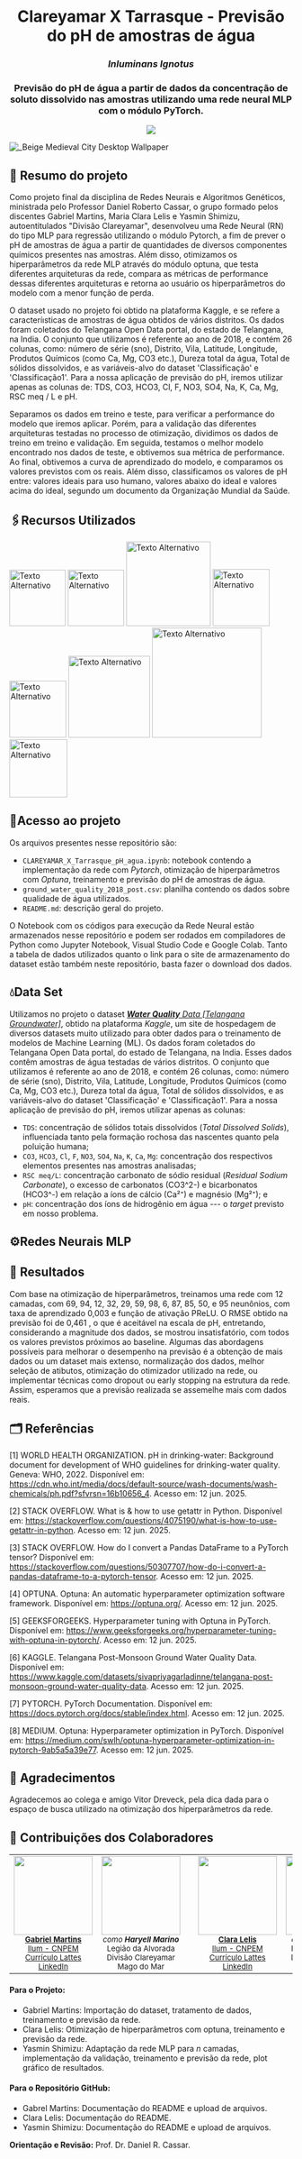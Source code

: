 <h1 align='center'> Clareyamar X Tarrasque - Previsão do pH de amostras de água </h1>
<h3 align="center"><i>Inluminans Ignotus</i></h3>

<h3 align='center'> Previsão do pH de água a partir de dados da concentração de soluto dissolvido nas amostras utilizando uma rede neural MLP com o módulo PyTorch.</h4>

<p align="center">
<img loading="lazy" src="http://img.shields.io/static/v1?label=STATUS&message=EM%20DESENVOLVIMENTO&color=GREEN&style=for-the-badge"/>
</p>

![_Beige Medieval City Desktop Wallpaper](https://github.com/user-attachments/assets/aac17c75-806e-4130-b3eb-0e0960b2c9e2)

## 📝 Resumo do projeto

Como projeto final da disciplina de Redes Neurais e Algoritmos Genéticos, ministrada pelo Professor Daniel Roberto Cassar, o grupo formado pelos discentes Gabriel Martins, Maria Clara Lelis e Yasmin Shimizu, autoentitulados "Divisão Clareyamar", desenvolveu uma Rede Neural (RN) do tipo MLP para regressão utilizando o módulo Pytorch, a fim de prever o pH de amostras de água a partir de quantidades de diversos componentes químicos presentes nas amostras. Além disso, otimizamos os hiperparâmetros da rede MLP através do módulo optuna, que testa diferentes arquiteturas da rede, compara as métricas de performance dessas diferentes arquiteturas e retorna ao usuário os hiperparâmetros do modelo com a menor função de perda.

O dataset usado no projeto foi obtido na plataforma Kaggle, e se refere a caracteríısticas de amostras de água obtidos de vários distritos. Os dados foram coletados do Telangana Open Data portal, do estado de Telangana, na India. O conjunto que utilizamos é referente ao ano de 2018, e contém 26 colunas, como: número de série (sno), Distrito, Vila, Latitude, Longitude, Produtos Químicos (como Ca, Mg, CO3 etc.), Dureza total da água, Total de sólidos dissolvidos, e as variáveis-alvo do dataset 'Classificação' e 'Classificação1'. Para a nossa aplicação de previsão do pH, iremos utilizar apenas as colunas de: TDS, CO3, HCO3, Cl, F, NO3, SO4, Na, K, Ca, Mg, RSC meq / L e pH.

Separamos os dados em treino e teste, para verificar a performance do modelo que iremos aplicar. Porém, para a validação das diferentes arquiteturas testadas no processo de otimização, dividimos os dados de treino em treino e validação. Em seguida, testamos o melhor modelo encontrado nos dados de teste, e obtivemos sua métrica de performance. Ao final, obtivemos a curva de aprendizado do modelo, e comparamos os valores previstos com os reais. Além disso, classificamos os valores de pH entre: valores ideais para uso humano, valores abaixo do ideal e valores acima do ideal, segundo um documento da Organização Mundial da Saúde. 

<!--
## ☀️🌊 Lore
-->

## 🖇️Recursos Utilizados

<img src="https://github.com/user-attachments/assets/78c00970-b717-4c28-b086-a4b73a294a27" alt="Texto Alternativo" width="100">

<img src="https://github.com/user-attachments/assets/ad7a787e-678e-45a2-ac94-f045bc68990b" alt="Texto Alternativo" width="100">

<img src="https://github.com/user-attachments/assets/26e144d6-9a5d-4f45-a880-15a0d093f7d5" alt="Texto Alternativo" width="150">

<img src="https://github.com/GabrielMartinsSousa/Projeto_PCD_Climogramas/assets/172425313/dd5953d4-0b62-467b-85ed-9a992d6c1511" alt="Texto Alternativo" width="101">

<img src="https://github.com/GabrielMartinsSousa/Projeto_PCD_Climogramas/assets/172425313/025152bd-de97-420c-8a96-bf4d675bea31" alt="Texto Alternativo" width="101">

<img src="https://github.com/GabrielMartinsSousa/Projeto_PCD_Climogramas/assets/172425313/314dcd00-784b-4f40-b361-a46329aad30e" alt="Texto Alternativo" width="145">

<img src="https://github.com/user-attachments/assets/379bd928-e479-427d-8d49-651a65dc1315" alt="Texto Alternativo" width="195">

<img src="https://github.com/user-attachments/assets/ac550461-c75f-40aa-ba05-6c9189de6825" alt="Texto Alternativo" width="103">

## 📔Acesso ao projeto
Os arquivos presentes nesse repositório são:

* <code>CLAREYAMAR_X_Tarrasque_pH_agua.ipynb</code>: notebook contendo a implementação da rede com *Pytorch*, otimização de hiperparâmetros com *Optuna*, treinamento e previsão do pH de amostras de água.
* <code>ground_water_quality_2018_post.csv</code>: planilha contendo os dados sobre qualidade de água utilizados.
* <code>README.md</code>: descrição geral do projeto.

O Notebook com os códigos para execução da Rede Neural estão armazenados nesse repositório e podem ser rodados em compiladores de Python como Jupyter Notebook, Visual Studio Code e Google Colab. Tanto a tabela de dados utilizados quanto o link para o site de armazenamento do dataset estão também neste repositório, basta fazer o download dos dados.

## 💧Data Set

Utilizamos no projeto o dataset [***Water Quality** Data [Telangana Groundwater]*](https://www.kaggle.com/datasets/sivapriyagarladinne/telangana-post-monsoon-ground-water-quality-data), obtido na plataforma *Kaggle*, um site de hospedagem de diversos datasets muito utilizado para obter dados para o treinamento de modelos de Machine Learning (ML). Os dados foram coletados do Telangana Open Data portal, do estado de Telangana, na India. Esses dados contêm amostras de água testadas de vários distritos. O conjunto que utilizamos é referente ao ano de 2018, e contém 26 colunas, como: número de série (sno), Distrito, Vila, Latitude, Longitude, Produtos Químicos (como Ca, Mg, CO3 etc.), Dureza total da água, Total de sólidos dissolvidos, e as variáveis-alvo do dataset 'Classificação' e 'Classificação1'. Para a nossa aplicação de previsão do pH, iremos utilizar apenas as colunas:
* `TDS`: concentração de sólidos totais dissolvidos (*Total Dissolved Solids*), influenciada tanto pela formação rochosa das nascentes quanto pela poluição humana;
* `CO3`, `HCO3`, `Cl`, `F`, `NO3`, `SO4`, `Na`, `K`, `Ca`, `Mg`: concentração dos respectivos elementos presentes nas amostras analisadas;
* `RSC meq/L`: concentração carbonato de sódio residual (*Residual Sodium Carbonate*), o excesso de carbonatos (CO3^2-) e bicarbonatos (HCO3^-) em relação a íons de cálcio (Ca²⁺) e magnésio (Mg²⁺); e
* `pH`: concentração dos íons de hidrogênio em água --- o *target* previsto em nosso problema.


## ⚙️Redes Neurais MLP

## 🔢 Resultados
Com base na otimização de hiperparâmetros, treinamos uma rede com 12 camadas, com 69, 94, 12, 32, 29, 59, 98, 6, 87, 85, 50, e 95 neunônios, com taxa de aprendizado 0,003 e função de ativação PReLU. O RMSE obtido na previsão foi de 0,461 , o que é aceitável na escala de pH, entretando, considerando a magnitude dos dados, se mostrou insatisfatório, com todos os valores previstos próximos ao baseline. Algumas das abordagens possíveis para melhorar o desempenho na previsão é a obtenção de mais dados ou um dataset mais extenso, normalização dos dados, melhor seleção de atibutos, otimização do otimizador utilizado na rede, ou implementar técnicas como dropout ou early stopping na estrutura da rede. Assim, esperamos que a previsão realizada se assemelhe mais com dados reais.

## 🗂️ Referências 
[1] WORLD HEALTH ORGANIZATION. pH in drinking-water: Background document for development of WHO guidelines for drinking-water quality. Geneva: WHO, 2022. Disponível em: https://cdn.who.int/media/docs/default-source/wash-documents/wash-chemicals/ph.pdf?sfvrsn=16b10656_4. Acesso em: 12 jun. 2025.

[2] STACK OVERFLOW. What is & how to use getattr in Python. Disponível em: https://stackoverflow.com/questions/4075190/what-is-how-to-use-getattr-in-python. Acesso em: 12 jun. 2025.

[3] STACK OVERFLOW. How do I convert a Pandas DataFrame to a PyTorch tensor? Disponível em: https://stackoverflow.com/questions/50307707/how-do-i-convert-a-pandas-dataframe-to-a-pytorch-tensor. Acesso em: 12 jun. 2025.

[4] OPTUNA. Optuna: An automatic hyperparameter optimization software framework. Disponível em: https://optuna.org/. Acesso em: 12 jun. 2025.

[5] GEEKSFORGEEKS. Hyperparameter tuning with Optuna in PyTorch. Disponível em: https://www.geeksforgeeks.org/hyperparameter-tuning-with-optuna-in-pytorch/. Acesso em: 12 jun. 2025.

[6] KAGGLE. Telangana Post-Monsoon Ground Water Quality Data. Disponível em: https://www.kaggle.com/datasets/sivapriyagarladinne/telangana-post-monsoon-ground-water-quality-data. Acesso em: 12 jun. 2025.

[7] PYTORCH. PyTorch Documentation. Disponível em: https://docs.pytorch.org/docs/stable/index.html. Acesso em: 12 jun. 2025.

[8] MEDIUM. Optuna: Hyperparameter optimization in PyTorch. Disponível em: https://medium.com/swlh/optuna-hyperparameter-optimization-in-pytorch-9ab5a5a39e77. Acesso em: 12 jun. 2025.


## 🛐 Agradecimentos
Agradecemos ao colega e amigo Vitor Dreveck, pela dica dada para o espaço de busca utilizado na otimização dos hiperparâmetros da rede.

## 🧠 Contribuições dos Colaboradores

<table align="center">
  <tr>
    <!-- Desenvolvedor 1 -->
    <td align="center">
      <img src="https://avatars.githubusercontent.com/u/172425313?v=4" width="140"><br>
      <sub>
        <strong>
          <a href="https://github.com/GabrielMartinsSousa" target="_blank">Gabriel Martins</a>
        </strong>
      </sub><br>
      <sub><a href="https://ilum.cnpem.br/" target="_blank">Ilum - CNPEM</a></sub><br>
      <sub><a href="http://lattes.cnpq.br/xxxxxxxxxxxxxxx" target="_blank">Currículo Lattes</a></sub><br>
      <sub><a href="https://www.linkedin.com/in/usuario" target="_blank">LinkedIn</a></sub>
    </td>
    <!-- Personagem 1 -->
    <td align="center">
      <img src="https://github.com/user-attachments/assets/28fd049c-d60b-4c86-b7b6-2d794dea3fdf" width="140"><br>
      <sub><em>como <strong>Haryell Marino</strong></em></sub><br>
      <sub>Legião da Alvorada</sub><br>
      <sub>Divisão Clareyamar</sub><br>
      <sub>Mago do Mar</sub>
    </td>
    <td width="30"></td>
    <!-- Desenvolvedor 2 -->
    <td align="center">
      <img src="https://avatars.githubusercontent.com/u/172424981?v=4" width="140"><br>
      <sub>
        <strong>
          <a href="https://github.com/ClaraLelis" target="_blank">Clara Lelis</a>
        </strong>
      </sub><br>
      <sub><a href="https://ilum.cnpem.br/" target="_blank">Ilum - CNPEM</a></sub><br>
      <sub><a href="http://lattes.cnpq.br/xxxxxxxxxxxxxxx" target="_blank">Currículo Lattes</a></sub><br>
      <sub><a href="https://www.linkedin.com/in/usuario" target="_blank">LinkedIn</a></sub>
    </td>
    <!-- Personagem 2 -->
    <td align="center">
      <img src="https://github.com/user-attachments/assets/6cc61d25-b6fb-4cd1-a724-26d55bab1fac" width="140"><br>
      <sub><em>como <strong>Olive Solace</strong></em></sub><br>
      <sub>Legião da Alvorada</sub><br>
      <sub>Divisão Clareyamar</sub><br>
      <sub>Arcano do Sol</sub>
    </td>
    <td width="30"></td>
    <!-- Desenvolvedor 3 -->
    <td align="center">
      <img src="https://avatars.githubusercontent.com/u/171518829?v=4" width="140"><br>
      <sub>
        <strong>
          <a href="https://github.com/yasminbshimizu" target="_blank">Yasmin Shimizu</a>
        </strong>
      </sub><br>
      <sub><a href="https://ilum.cnpem.br/" target="_blank">Ilum - CNPEM</a></sub><br>
      <sub><a href="https://lattes.cnpq.br/7813674402525956">Currículo Lattes</a></sub><br>
      <sub><a href="https://www.linkedin.com/in/yasminbshimizu/" target="_blank">LinkedIn</a></sub>
    </td>
    <!-- Personagem 3 -->
    <td align="center">
      <img src="https://github.com/user-attachments/assets/f79e5706-9497-4185-b489-2972365729d0" width="140"><br>
      <sub><em>como <strong>Ebony Vitrum</strong></em></sub><br>
      <sub>Legião da Alvorada</sub><br>
      <sub>Divisão Clareyamar</sub><br>
      <sub>Escudeiro de Cristal</sub>
    </td>
  </tr>
</table>


#### Para o Projeto:
* Gabriel Martins: Importação do dataset, tratamento de dados, treinamento e previsão da rede.
* Clara Lelis: Otimização de hiperparâmetros com optuna, treinamento e previsão da rede.
* Yasmin Shimizu: Adaptação da rede MLP para $n$ camadas, implementação da validação, treinamento e previsão da rede, plot gráfico de resultados.

#### Para o Repositório GitHub:
* Gabrel Martins: Documentação do README e upload de arquivos.
* Clara Lelis: Documentação do README.
* Yasmin Shimizu: Documentação do README e upload de arquivos.

**Orientação e Revisão:** Prof. Dr. Daniel R. Cassar.
